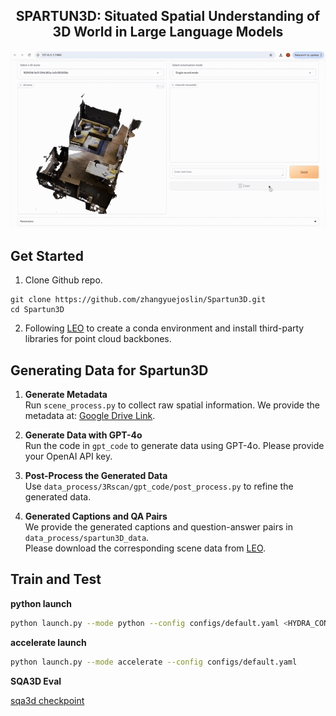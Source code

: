 <h2 align="center">
  <b>SPARTUN3D: Situated Spatial Understanding of 3D World in Large Language Models</b>
</h2>

<!-- <h3 align="center">
ICLR 2025
</h3> -->

![overview](spartun3D.gif)

## Get Started
1. Clone Github repo.
```shell
git clone https://github.com/zhangyuejoslin/Spartun3D.git
cd Spartun3D
```
2. Following [LEO](https://github.com/embodied-generalist/embodied-generalist/blob/main/README.md?plain=1) to create a conda environment and install third-party libraries for point cloud backbones.

## Generating Data for Spartun3D

1. **Generate Metadata**  
   Run `scene_process.py` to collect raw spatial information. We provide the metadata at: [Google Drive Link](https://drive.google.com/file/d/1X7HebPFqU92RfuanCAZhtfJ7CWHLOQG8/view?usp=drive_link).  

2. **Generate Data with GPT-4o**  
   Run the code in `gpt_code` to generate data using GPT-4o. Please provide your OpenAI API key.

3. **Post-Process the Generated Data**  
   Use `data_process/3Rscan/gpt_code/post_process.py` to refine the generated data.

4. **Generated Captions and QA Pairs**  
   We provide the generated captions and question-answer pairs in `data_process/spartun3D_data`.  
   Please download the corresponding scene data from [LEO](https://huggingface.co/datasets/huangjy-pku/LEO_data/blob/main/3RScan-ours-align.zip).  


## Train and Test

 **python launch**
```bash
python launch.py --mode python --config configs/default.yaml <HYDRA_CONFIG>
```

 **accelerate launch**
```bash
python launch.py --mode accelerate --config configs/default.yaml
```
 **SQA3D Eval**
 
[sqa3d checkpoint](https://drive.google.com/drive/folders/1Q27w0K3NVrqLS4GKonYLMMN8e1j_raXD?usp=sharing)